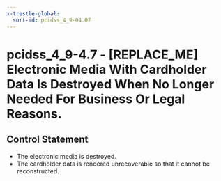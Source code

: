 ```yaml
---
x-trestle-global:
  sort-id: pcidss_4_9-04.07
---
```


# pcidss_4_9-4.7 - \[REPLACE_ME\] Electronic Media With Cardholder Data Is Destroyed When No Longer Needed For Business Or Legal Reasons.

## Control Statement

- The electronic media is destroyed.
- The cardholder data is rendered unrecoverable so that it cannot be reconstructed.
